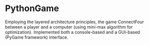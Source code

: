 # PythonGame

Employing the layered architecture principles, the game ConnectFour between a player and a computer (using mini-max algorithm for optimization). Implemented both a console-based and a GUI-based (PyGame framework) interface.
